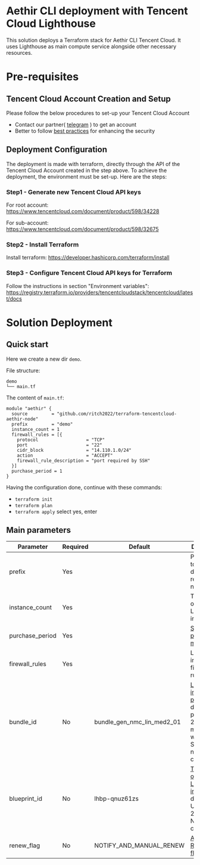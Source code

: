 # Aethir CLI deployment with Tencent Cloud Lighthouse
This solution deploys a Terraform stack for Aethir CLI Tencent Cloud. It uses Lighthouse as main compute service alongside other necessary resources.

# Pre-requisites
## Tencent Cloud Account Creation and Setup
Please follow the below procedures to set-up your Tencent Cloud Account
 - Contact our partner( [telegram](https://t.me/mizukate) ) to get an account
 - Better to follow [best practices](https://www.tencentcloud.com/document/product/598/10592) for enhancing the security

## Deployment Configuration
The deployment is made with terraform, directly through the API of the Tencent Cloud Account created in the step above. To achieve the deployment, the environment must be set-up. Here are the steps:

### Step1 - Generate new Tencent Cloud API keys
For root account: https://www.tencentcloud.com/document/product/598/34228

For sub-account: https://www.tencentcloud.com/document/product/598/32675

### Step2 - Install Terraform
Install terraform: https://developer.hashicorp.com/terraform/install

### Step3 - Configure Tencent Cloud API keys for Terraform
Follow the instructions in section "Environment variables": https://registry.terraform.io/providers/tencentcloudstack/tencentcloud/latest/docs

# Solution Deployment
## Quick start
Here we create a new dir `demo`.

File structure:
```
demo
└── main.tf
```

The content of `main.tf`:
```hcl
module "aethir" {
  source         = "github.com/ritch2022/terraform-tencentcloud-aethir-node"
  prefix         = "demo"
  instance_count = 1
  firewall_rules = [{
    protocol                  = "TCP"
    port                      = "22"
    cidr_block                = "14.110.1.0/24"
    action                    = "ACCEPT"
    firewall_rule_description = "port required by SSH"
  }]
  purchase_period = 1
}
```

Having the configuration done, continue with these commands:
- `terraform init`
- `terraform plan`
- `terraform apply` select yes, enter

## Main parameters
|Parameter|Required|Default|Description|
|--|--|--|--|
|prefix|Yes||Prefix used to set different resources' name|
|instance_count|Yes||The number of Lighthouse instances|
|purchase_period|Yes||[Subscription period in months](https://registry.terraform.io/providers/tencentcloudstack/tencentcloud/latest/docs/resources/lighthouse_instance#period)|
|firewall_rules|Yes||Lighthouse instance firewall rules|
|bundle_id|No|bundle_gen_nmc_lin_med2_01|[Lighthouse instance package](https://www.tencentcloud.com/document/product/1103/43335). default package is 2 core, 2 GB memory with 60 GiB SSD. No need to change.|
|blueprint_id|No|lhbp-qnuz61zs|[The image of Lighthouse instance](https://www.tencentcloud.com/document/product/1103/43335), default is Ubuntu 22.04 LTS. No need to change.|
|renew_flag|No|NOTIFY_AND_MANUAL_RENEW|[Auto-Renewal flag](https://registry.terraform.io/providers/tencentcloudstack/tencentcloud/latest/docs/resources/lighthouse_instance#renew_flag)|
